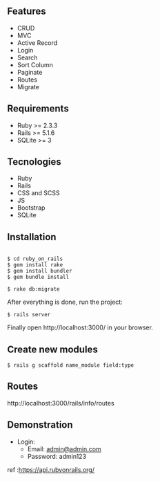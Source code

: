 

## Features

- CRUD
- MVC
- Active Record
- Login
- Search
- Sort Column
- Paginate
- Routes
- Migrate

## Requirements

- Ruby >= 2.3.3
- Rails >= 5.1.6
- SQLite >= 3

## Tecnologies

- Ruby
- Rails
- CSS and SCSS
- JS
- Bootstrap
- SQLite

## Installation

```

$ cd ruby_on_rails
$ gem install rake
$ gem install bundler 
$ gem bundle install

$ rake db:migrate
```

After everything is done, run the project:

```
$ rails server
```

Finally open http://localhost:3000/ in your browser.

## Create new modules

```
$ rails g scaffold name_module field:type
```

## Routes

http://localhost:3000/rails/info/routes

## Demonstration

- Login:
    - Email: admin@admin.com
    - Password: admin123



ref :https://api.rubyonrails.org/
